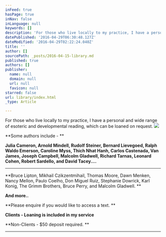 ```yaml
---
inFeed: true
hasPage: true
inNav: false
inLanguage: null
keywords: []
description: 'For those who live locally to my practice, I have a personal and wide range of esoteric and developmental reading, which can be loaned on request. '
datePublished: '2016-04-29T06:30:48.127Z'
dateModified: '2016-04-29T02:22:24.040Z'
title: ''
author: []
sourcePath: _posts/2016-04-15-library.md
published: true
authors: []
publisher:
  name: null
  domain: null
  url: null
  favicon: null
starred: false
url: library/index.html
_type: Article

---
```

For those who live locally to my practice, I have a personal and wide range of esoteric and developmental reading, which can be loaned on request. ![](https://the-grid-user-content.s3-us-west-2.amazonaws.com/65c80ba6-1eea-40b5-b87d-7c319dfc335a.jpg)

**Some authors include - **

**Julia Cameron, Arnold Mindell, Rudolf Steiner, Bernard Lievegoed, Ralph Waldo Emerson, Caroline Myss, Thich Nhat Hanh, Carlos Castenada, Van James, Joseph Campbell, Malcolm Gladwell, Richard Tarnas, Leonard Cohen, Robert Sardello, and David Tacey....**

****

**Bruce Lipton, Mikhail Czikzentmihail, Thomas Moore, Dawn Menken, Nancy Mellon, Paulo Coelho, Don Miguel Ruiz, Stephanie Dowrick, Karl Konig, The Grimm Brothers, Bruce Perry, and Malcolm Gladwell. **

**And more..**

**Please enquire if you would like to access a text. **

**Clients - Loaning is included in my service**

**Non-Clients - $50 deposit required. **

****